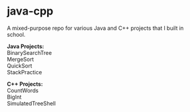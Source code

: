 # java-cpp
A mixed-purpose repo for various Java and C++ projects that I built in school.

**Java Projects:** \
BinarySearchTree\
MergeSort\
QuickSort\
StackPractice

**C++ Projects:**\
CountWords\
BigInt\
SimulatedTreeShell
